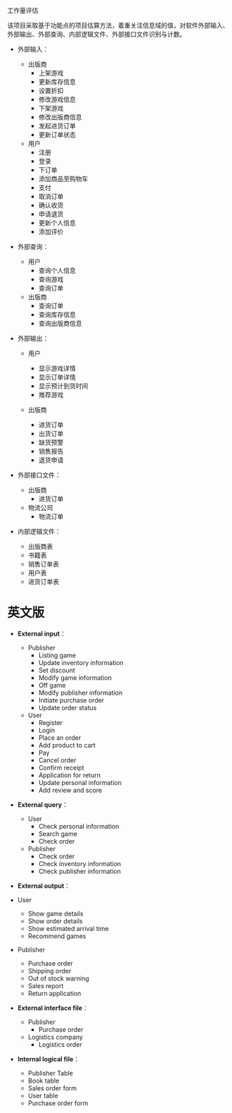 工作量评估

该项目采取基于功能点的项目估算方法，着重关注信息域的值，对软件外部输入、外部输出、外部查询、内部逻辑文件、外部接口文件识别与计数。

- 外部输入：
  - 出版商
    - 上架游戏
    - 更新库存信息
    - 设置折扣
    - 修改游戏信息
    - 下架游戏
    - 修改出版商信息
    - 发起进货订单
    - 更新订单状态
  - 用户
    - 注册
    - 登录
    - 下订单
    - 添加商品至购物车
    - 支付
    - 取消订单
    - 确认收货
    - 申请退货
    - 更新个人信息
    - 添加评价

- 外部查询：
  - 用户
    - 查询个人信息
    - 查询游戏
    - 查询订单
  - 出版商
    - 查询订单
    - 查询库存信息
    - 查询出版商信息

- 外部输出：

  - 用户
    - 显示游戏详情
    - 显示订单详情
    - 显示预计到货时间
    - 推荐游戏

  - 出版商
    - 进货订单
    - 出货订单
    - 缺货预警
    - 销售报告
    - 退货申请

- 外部接口文件：
  - 出版商
    - 进货订单
  - 物流公司
    - 物流订单

- 内部逻辑文件：
  - 出版商表
  - 书籍表
  - 销售订单表
  - 用户表
  - 进货订单表





# 英文版



- **External input**：
  - Publisher
    - Listing game
    - Update inventory information
    - Set discount
    - Modify game information
    - Off game
    - Modify publisher information
    - Initiate purchase order
    - Update order status
  - User
    - Register
    - Login
    - Place an order
    - Add product to cart
    - Pay
    - Cancel order
    - Confirm receipt
    - Application for return
    - Update personal information
    - Add review and score

- **External query**：
  - User
    - Check personal information
    - Search game
    - Check order
  - Publisher
    - Check order
    - Check inventory information
    - Check publisher information

- **External output**：
- User
    - Show game details
    - Show order details
    - Show estimated arrival time
    - Recommend games
  
- Publisher
    - Purchase order
    - Shipping order
    - Out of stock warning
    - Sales report
    - Return application


- **External interface file**：
  - Publisher
    - Purchase order
  - Logistics company
    - Logistics order

- **Internal logical file**：
  - Publisher Table
  - Book table
  - Sales order form
  - User table
  - Purchase order form